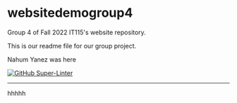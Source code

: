 # websitedemogroup4
Group 4 of Fall 2022 IT115's website repository.

This is our readme file for our group project.


Nahum Yanez was here

[![GitHub Super-Linter](https://github.com/Killiest/websitedemogroup4/workflows/Lint%20Code%20Base/badge.svg)](https://github.com/marketplace/actions/super-linter)


<hr>hhhhh
